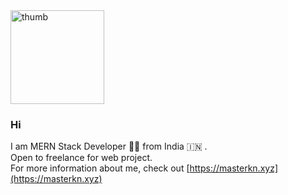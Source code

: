 <img alt='thumb' loading='lazy' height='150'  src='https://images.unsplash.com/photo-1535551951406-a19828b0a76b?ixlib=rb-1.2.1&ixid=eyJhcHBfaWQiOjEyMDd9&auto=format&fit=crop&w=746&q=80' />

### Hi
I am MERN Stack Developer :technologist: from India :india: . <br/>
Open to freelance for web project.<br/>
For more information about me, check out [https://masterkn.xyz](https://masterkn.xyz)

